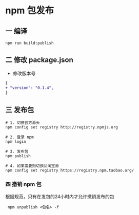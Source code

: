 # npm 包发布

## 一 编译

```shell
npm run build:publish
```

## 二 修改 package.json

- 修改版本号

```diff
{
+ "version": "0.1.4",
}
```

## 三 发布包

```shell
# 1. 切换官方源头
npm config set registry http://registry.npmjs.org

# 2. 登录 npm
npm login

# 3. 发布包
npm publish

# 4. 如果需要则切换回淘宝源
npm config set registry https://registry.npm.taobao.org/

```

### 四 撤销 npm 包

根据规范，只有在发包的24小时内才允许撤销发布的包

```shell
 npm unpublish <包名> -f
```
